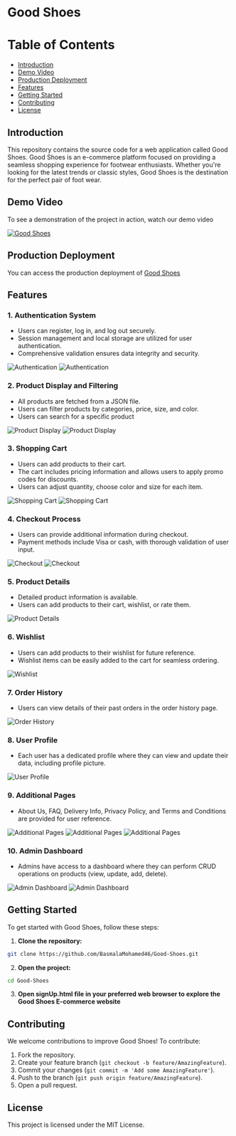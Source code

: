 # Good Shoes

# Table of Contents
- [Introduction](#introduction)
- [Demo Video](#demo-video)
- [Production Deployment](#production-deployment)
- [Features](#features)
- [Getting Started](#getting-started)
- [Contributing](#contributing)
- [License](#license)

## Introduction

This repository contains the source code for a web application called Good Shoes. Good Shoes is an e-commerce platform focused on providing a seamless shopping experience for footwear enthusiasts. Whether you're looking for the latest trends or classic styles, Good Shoes is the destination for the perfect pair of foot wear.

## Demo Video

To see a demonstration of the project in action, watch our demo video 

[![Good Shoes](https://img.youtube.com/vi/xLORfV15zXo/0.jpg)](https://www.youtube.com/watch?v=xLORfV15zXo)

## Production Deployment

You can access the production deployment of [Good Shoes](https://basmalamohamed46.github.io/Good-Shoes/)

## Features

### 1. Authentication System
- Users can register, log in, and log out securely.
- Session management and local storage are utilized for user authentication.
- Comprehensive validation ensures data integrity and security.

![Authentication](readmeImgs/signup.jpg)
![Authentication](readmeImgs/login.jpg)

### 2. Product Display and Filtering
- All products are fetched from a JSON file.
- Users can filter products by categories, price, size, and color.
- Users can search for a specific product

![Product Display](readmeImgs/allProducts.jpg)
![Product Display](readmeImgs/search.jpg)

### 3. Shopping Cart
- Users can add products to their cart.
- The cart includes pricing information and allows users to apply promo codes for discounts.
- Users can adjust quantity, choose color and size for each item.
  
![Shopping Cart](readmeImgs/modal.png)
![Shopping Cart](readmeImgs/cart.png)

### 4. Checkout Process
- Users can provide additional information during checkout.
- Payment methods include Visa or cash, with thorough validation of user input.

![Checkout](readmeImgs/payment.png)
![Checkout](readmeImgs/onway.jpg)

### 5. Product Details
- Detailed product information is available.
- Users can add products to their cart, wishlist, or rate them.

![Product Details](readmeImgs/details.jpg)

### 6. Wishlist
- Users can add products to their wishlist for future reference.
- Wishlist items can be easily added to the cart for seamless ordering.

![Wishlist](readmeImgs/wishlist.jpg)

### 7. Order History
- Users can view details of their past orders in the order history page.

![Order History](readmeImgs/orderhistory.png)

### 8. User Profile
- Each user has a dedicated profile where they can view and update their data, including profile picture.

![User Profile](readmeImgs/profile.jpg)

### 9. Additional Pages
- About Us, FAQ, Delivery Info, Privacy Policy, and Terms and Conditions are provided for user reference.

![Additional Pages](readmeImgs/aboutus.jpg)
![Additional Pages](readmeImgs/faq.jpg)
![Additional Pages](readmeImgs/terms.jpg)

### 10. Admin Dashboard
- Admins have access to a dashboard where they can perform CRUD operations on products (view, update, add, delete).

![Admin Dashboard](readmeImgs/admincrud1.png)
![Admin Dashboard](readmeImgs/admincrud2.png)

## Getting Started

To get started with Good Shoes, follow these steps:

1. **Clone the repository:**

```bash
git clone https://github.com/BasmalaMohamed46/Good-Shoes.git
```

2. **Open the project:**

```bash
cd Good-Shoes
```

3. **Open signUp.html file in your preferred web browser to explore the Good Shoes E-commerce website**


## Contributing

We welcome contributions to improve Good Shoes! To contribute:

1. Fork the repository.
2. Create your feature branch (`git checkout -b feature/AmazingFeature`).
3. Commit your changes (`git commit -m 'Add some AmazingFeature'`).
4. Push to the branch (`git push origin feature/AmazingFeature`).
5. Open a pull request.

## License

This project is licensed under the MIT License.



